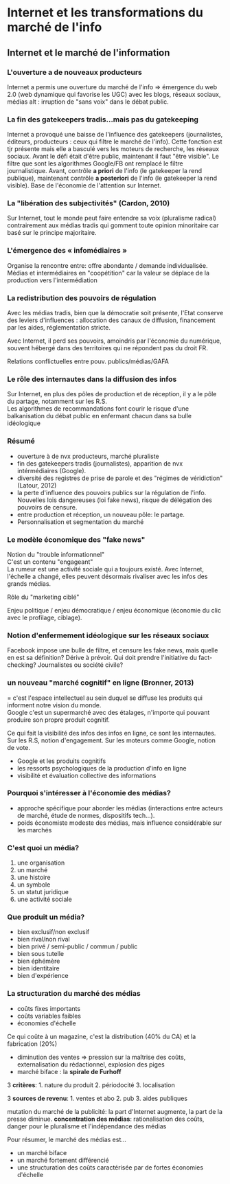 # Internet et les transformations du marché de l'info

## Internet et le marché de l'information

### L'ouverture a de nouveaux producteurs

Internet a permis une ouverture du marché de l'info =&gt; émergence du web 2.0 \(web dynamique qui favorise les UGC\) avec les blogs, réseaux sociaux, médias alt : irruption de "sans voix" dans le débat public.

### La fin des gatekeepers tradis...mais pas du gatekeeping

Internet a provoqué une baisse de l'influence des gatekeepers \(journalistes, éditeurs, producteurs : ceux qui filtre le marché de l'info\). Cette fonction est tjr présente mais elle a basculé vers les moteurs de recherche, les réseaux sociaux. Avant le défi était d'être public, maintenant il faut "être visible". Le filtre que sont les algorithmes Google/FB ont remplacé le filtre journalistique. Avant, contrôle **a priori** de l'info \(le gatekeeper la rend publique\), maintenant contrôle **a posteriori** de l'info \(le gatekeeper la rend visible\). Base de l'économie de l'attention sur Internet.

### La "libération des subjectivités" \(Cardon, 2010\)

Sur Internet, tout le monde peut faire entendre sa voix \(pluralisme radical\) contrairement aux médias tradis qui gomment toute opinion minoritaire car basé sur le principe majoritaire.

### L'émergence des « infomédiaires »

Organise la rencontre entre: offre abondante / demande individualisée. Médias et intermédiaires en "coopétition" car la valeur se déplace de la production vers l'intermédiation

### La redistribution des pouvoirs de régulation

Avec les médias tradis, bien que la démocratie soit présente, l'Etat conserve des leviers d'influences : allocation des canaux de diffusion, financement par les aides, réglementation stricte.

Avec Internet, il perd ses pouvoirs, amoindris par l'économie du numérique, souvent hébergé dans des territoires qui ne répondent pas du droit FR.

Relations conflictuelles entre pouv. publics/médias/GAFA

### Le rôle des internautes dans la diffusion des infos

Sur Internet, en plus des pôles de production et de réception, il y a le pôle du partage, notamment sur les R.S.  
Les algorithmes de recommandations font courir le risque d'une balkanisation du débat public en enfermant chacun dans sa bulle idéologique

### Résumé

* ouverture à de nvx producteurs, marché pluraliste
* fin des gatekeepers tradis \(journalistes\), apparition de nvx intérmédiaires \(Google\).
* diversité des registres de prise de parole et des "régimes de véridiction" \(Latour, 2012\)
* la perte d'influence des pouvoirs publics sur la régulation de l'info. Nouvelles lois dangereuses \(loi fake news\), risque de délégation des pouvoirs de censure.
* entre production et réception, un nouveau pôle: le partage.
* Personnalisation et segmentation du marché

### Le modèle économique des "fake news"

Notion du "trouble informationnel"  
C'est un contenu "engageant"  
La rumeur est une activité sociale qui a toujours existé. Avec Internet, l'échelle a changé, elles peuvent désormais rivaliser avec les infos des grands médias.

Rôle du "marketing ciblé"

Enjeu politique / enjeu démocratique / enjeu économique \(économie du clic avec le profilage, ciblage\).

### Notion d'enfermement idéologique sur les réseaux sociaux

Facebook impose une bulle de filtre, et censure les fake news, mais quelle en est sa définition? Dérive à prévoir. Qui doit prendre l'initiative du fact-checking? Journalistes ou société civile?

### un nouveau "marché cognitif" en ligne \(Bronner, 2013\)

= c'est l'espace intellectuel au sein duquel se diffuse les produits qui informent notre vision du monde.  
Google c'est un supermarché avec des étalages, n'importe qui pouvant produire son propre produit cognitif.

Ce qui fait la visibilité des infos des infos en ligne, ce sont les internautes. Sur les R.S, notion d'engagement. Sur les moteurs comme Google, notion de vote.

* Google et les produits cognitifs
* les ressorts psychologiques de la production d'info en ligne
* visibilité et évaluation collective des informations

### Pourquoi s'intéresser à l'économie des médias?

* approche spécifique pour aborder les médias \(interactions entre acteurs de marché, étude de normes, dispositifs tech...\).
* poids économiste modeste des médias, mais influence considérable sur les marchés

### C'est quoi un média?

1. une organisation
2. un marché
3. une histoire
4. un symbole
5. un statut juridique
6. une activité sociale

### Que produit un média?

* bien exclusif/non exclusif
* bien rival/non rival
* bien privé / semi-public / commun / public
* bien sous tutelle
* bien éphémère
* bien identitaire
* bien d'expérience

### La structuration du marché des médias

* coûts fixes importants
* coûts variables faibles
* économies d'échelle

Ce qui coûte à un magazine, c'est la distribution \(40% du CA\) et la fabrication \(20%\)

* diminution des ventes =&gt; pression sur la maîtrise des coûts, externalisation du rédactionnel, explosion des piges
* marché biface : la **spirale de Furhoff**

3 **critères**: 1. nature du produit 2. périodocité 3. localisation

3 **sources de revenu**: 1. ventes et abo 2. pub 3. aides publiques

mutation du marché de la publicité: la part d'Internet augmente, la part de la presse diminue. **concentration des médias**: rationalisation des coûts, danger pour le pluralisme et l'indépendance des médias

Pour résumer, le marché des médias est...

* un marché biface
* un marché fortement différencié
* une structuration des coûts caractérisée par de fortes économies d'échelle

